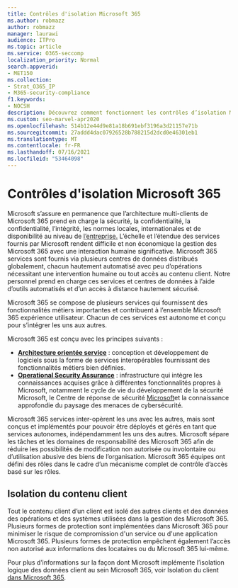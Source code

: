 ```yaml
---
title: Contrôles d'isolation Microsoft 365
ms.author: robmazz
author: robmazz
manager: laurawi
audience: ITPro
ms.topic: article
ms.service: O365-seccomp
localization_priority: Normal
search.appverid:
- MET150
ms.collection:
- Strat_O365_IP
- M365-security-compliance
f1.keywords:
- NOCSH
description: Découvrez comment fonctionnent les contrôles d’isolation Microsoft 365, ce qui permet aux services d’inter-fonctionner ou de rester autonomes selon les besoins.
ms.custom: seo-marvel-apr2020
ms.openlocfilehash: 514b12e44d9e81a18b691ebf3196a3d21157e71b
ms.sourcegitcommit: 27addd4dac07926528b788215d2dcd0e46301eb1
ms.translationtype: MT
ms.contentlocale: fr-FR
ms.lasthandoff: 07/16/2021
ms.locfileid: "53464098"
---
```

# <a name="microsoft-365-isolation-controls"></a>Contrôles d'isolation Microsoft 365 

Microsoft s’assure en permanence que l’architecture multi-clients de Microsoft 365 prend en charge la sécurité, la confidentialité, la confidentialité, l’intégrité, les normes locales, internationales et de disponibilité au niveau de [l’entreprise.](https://www.microsoft.com/TrustCenter/Compliance?service=Office#Icons) L’échelle et l’étendue des services fournis par Microsoft rendent difficile et non économique la gestion des Microsoft 365 avec une interaction humaine significative. Microsoft 365 services sont fournis via plusieurs centres de données distribués globalement, chacun hautement automatisé avec peu d’opérations nécessitant une intervention humaine ou tout accès au contenu client. Notre personnel prend en charge ces services et centres de données à l’aide d’outils automatisés et d’un accès à distance hautement sécurisé. 

Microsoft 365 se compose de plusieurs services qui fournissent des fonctionnalités métiers importantes et contribuent à l’ensemble Microsoft 365 expérience utilisateur. Chacun de ces services est autonome et conçu pour s’intégrer les uns aux autres.

Microsoft 365 est conçu avec les principes suivants :

 - **[Architecture orientée service](/previous-versions/aa480021(v=msdn.10))** : conception et développement de logiciels sous la forme de services interopérables fournissant des fonctionnalités métiers bien définies.
 - **[Operational Security Assurance](https://www.microsoft.com/download/details.aspx?id=40872)** : infrastructure qui intègre les connaissances acquises grâce à différentes fonctionnalités propres à Microsoft, notamment le cycle de vie du développement de la sécurité Microsoft, le Centre de réponse de sécurité [Microsoft](https://technet.microsoft.com/library/dn440717.aspx)et la connaissance approfondie du paysage des menaces de cybersécurité. [](https://www.microsoft.com/sdl/default.aspx)

Microsoft 365 services inter-opèrent les uns avec les autres, mais sont conçus et implémentés pour pouvoir être déployés et gérés en tant que services autonomes, indépendamment les uns des autres. Microsoft sépare les tâches et les domaines de responsabilité des Microsoft 365 afin de réduire les possibilités de modification non autorisée ou involontaire ou d’utilisation abusive des biens de l’organisation. Microsoft 365 équipes ont défini des rôles dans le cadre d’un mécanisme complet de contrôle d’accès basé sur les rôles.

## <a name="customer-content-isolation"></a>Isolation du contenu client

Tout le contenu client d’un client est isolé des autres clients et des données des opérations et des systèmes utilisées dans la gestion des Microsoft 365. Plusieurs formes de protection sont implémentées dans Microsoft 365 pour minimiser le risque de compromission d'un service ou d'une application Microsoft 365. Plusieurs formes de protection empêchent également l’accès non autorisé aux informations des locataires ou du Microsoft 365 lui-même.

Pour plus d’informations sur la façon dont Microsoft implémente l’isolation logique des données client au sein Microsoft 365, voir Isolation du client [dans Microsoft 365](microsoft-365-tenant-isolation-overview.md).